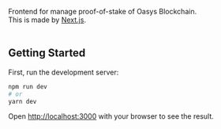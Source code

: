 Frontend for manage proof-of-stake of Oasys Blockchain.<br>
This is made by [Next.js](https://nextjs.org/).<br><br>

## Getting Started

First, run the development server:

```bash
npm run dev
# or
yarn dev
```

Open [http://localhost:3000](http://localhost:3000) with your browser to see the result.

